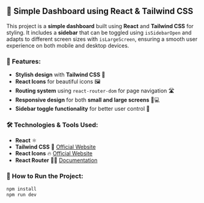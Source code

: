 ## 📌 Simple Dashboard using React & Tailwind CSS  

This project is a **simple dashboard** built using **React** and **Tailwind CSS** for styling. It includes a **sidebar** that can be toggled using `isSidebarOpen` and adapts to different screen sizes with `isLargeScreen`, ensuring a smooth user experience on both mobile and desktop devices.  

### 🔹 Features:  
- **Stylish design** with **Tailwind CSS** 🎨  
- **React Icons** for beautiful icons 🖼️  
- **Routing system** using `react-router-dom` for page navigation 🛣️  
- **Responsive design** for both **small and large screens** 📱💻  
- **Sidebar toggle functionality** for better user control 📂  

### 🛠️ Technologies & Tools Used:  
- **React** ⚛️  
- **Tailwind CSS** 🌊 [Official Website](https://tailwindcss.com/)  
- **React Icons** 🔥 [Official Website](https://react-icons.github.io/react-icons/)  
- **React Router** 🏃‍♂️ [Documentation](https://reactrouter.com/en/main)  

### 🚀 How to Run the Project:  
```sh
npm install
npm run dev
